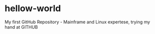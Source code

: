 # hellow-world
My first GitHub Repository -
Mainframe and Linux expertese, trying my hand at GITHUB
